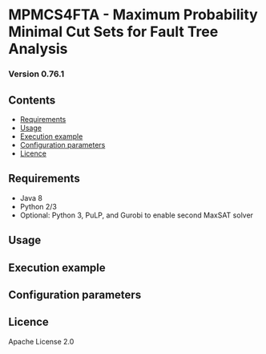 # MPMCS4FTA - Maximum Probability Minimal Cut Sets for Fault Tree Analysis
### Version 0.76.1

## Contents
- [Requirements](#requirements)
- [Usage](#usage)
- [Execution example](#execution-example)
- [Configuration parameters](#configuration-parameters)
- [Licence](#licence)

## Requirements
* Java 8
* Python 2/3
* Optional: Python 3, PuLP, and Gurobi to enable second MaxSAT solver

## Usage

## Execution example

## Configuration parameters

## Licence
Apache License 2.0
